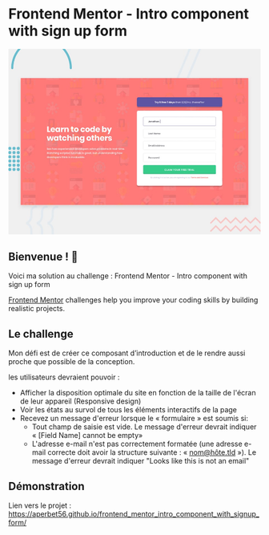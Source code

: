 # Frontend Mentor - Intro component with sign up form

![Design preview for the Intro component with sign up form coding challenge](./design/desktop-preview.jpg)

## Bienvenue ! 👋

Voici ma solution au challenge : Frontend Mentor - Intro component with sign up form

[Frontend Mentor](https://www.frontendmentor.io) challenges help you improve your coding skills by building realistic projects.

## Le challenge

Mon défi est de créer ce composant d’introduction et de le rendre aussi proche que possible de la conception.

les utilisateurs devraient pouvoir :

- Afficher la disposition optimale du site en fonction de la taille de l'écran de leur appareil (Responsive design)
- Voir les états au survol de tous les éléments interactifs de la page
- Recevez un message d'erreur lorsque le « formulaire » est soumis si:
  - Tout champ de saisie est vide. Le message d'erreur devrait indiquer « [Field Name] cannot be empty»
  - L'adresse e-mail n'est pas correctement formatée (une adresse e-mail correcte doit avoir la structure suivante : « nom@hôte.tld »). Le message d'erreur devrait indiquer "Looks like this is not an email"

## Démonstration

Lien vers le projet : https://aperbet56.github.io/frontend_mentor_intro_component_with_signup_form/
